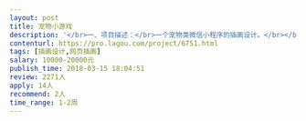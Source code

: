```yaml
---                
layout: post       
title: 宠物小游戏           
description: '</br>一、项目描述：</br>一个宠物类微信小程序的插画设计。</br></br>二、主要功能点：</br>8种狗的角色插画、道具和场景</br></br>三、可参考产品：</br>https://dribbble.com/vaneltia</br></br>四、人员要求：</br>1、有较强的角色设计能力； 2、熟悉游戏角色、场景、道具规范，了解宠物类插画风格和特点，风格扁平化为主； 3、良好的沟通能力和契约精神。</br>'     
contenturl: https://pro.lagou.com/project/6751.html      
tags: [插画设计,网页插画]            
salary: 10000-20000元          
publish_time: 2018-03-15 18:04:51         
review: 2271人                   
apply: 14人                   
recommend: 2人                   
time_range: 1-2周              
---                 
```

